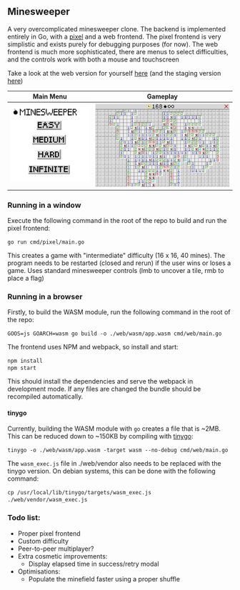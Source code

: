 ## Minesweeper

A very overcomplicated minesweeper clone. The backend is implemented entirely in 
Go, with a [pixel](https://github.com/faiface/pixel) and a web frontend. The
pixel frontend is very simplistic and exists purely for debugging purposes (for 
now). The web frontend is much more sophisticated, there are menus to select 
difficulties, and the controls work with both a mouse and touchscreen

Take a look at the web version for yourself [here](https://bhollier.github.io/minesweeper/index.html) 
(and the staging version [here](https://bhollier.github.io/minesweeper/stage/index.html))

| Main Menu                                   | Gameplay                                                                     |
|---------------------------------------------|------------------------------------------------------------------------------|
| ![Screenshot of main menu](screenshot1.png) | ![Screenshot of the minesweeper clone running in a browser](screenshot2.png) |



### Running in a window

Execute the following command in the root of the repo to build and run the pixel
frontend:

```shell
go run cmd/pixel/main.go
```

This creates a game with "intermediate" difficulty (16 x 16, 40 mines). The
program needs to be restarted (closed and rerun) if the user wins or loses
a game. Uses standard minesweeper controls (lmb to uncover a tile, rmb to place a 
flag)

### Running in a browser

Firstly, to build the WASM module, run the following command in the root of the 
repo:

```shell
GOOS=js GOARCH=wasm go build -o ./web/wasm/app.wasm cmd/web/main.go
```

The frontend uses NPM and webpack, so install and start:

```shell
npm install
npm start
```

This should install the dependencies and serve the webpack in development mode. 
If any files are changed the bundle should be recompiled automatically.

#### tinygo

Currently, building the WASM module with `go` creates a file that is ~2MB. This 
can be reduced down to ~150KB by compiling with [tinygo](https://tinygo.org/):

```shell
tinygo -o ./web/wasm/app.wasm -target wasm --no-debug cmd/web/main.go
```

The `wasm_exec.js` file in ./web/vendor also needs to be replaced with the tinygo
version. On debian systems, this can be done with the following command:

```shell
cp /usr/local/lib/tinygo/targets/wasm_exec.js ./web/vendor/wasm_exec.js
```

### Todo list:
- Proper pixel frontend
- Custom difficulty
- Peer-to-peer multiplayer?
- Extra cosmetic improvements:
  - Display elapsed time in success/retry modal
- Optimisations:
  - Populate the minefield faster using a proper shuffle
